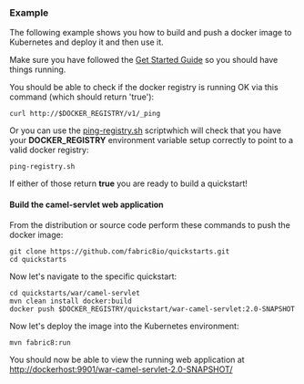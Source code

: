 ### Example

The following example shows you how to build and push a docker image to Kubernetes and deploy it and then use it.

Make sure you have followed the [Get Started Guide](http://fabric8.io/v2/getStarted.html) so you should have things running.

You should be able to check if the docker registry is running OK via this command (which should return 'true'):

    curl http://$DOCKER_REGISTRY/v1/_ping

Or you can use the [ping-registry.sh](https://github.com/fabric8io/fabric8/blob/master/bin/ping-registry.sh) scriptwhich will check that you have your **DOCKER_REGISTRY** environment variable setup correctly to point to a valid docker registry:

    ping-registry.sh

If either of those return **true** you are ready to build a quickstart!

#### Build the camel-servlet web application

From the distribution or source code perform these commands to push the docker image:

    git clone https://github.com/fabric8io/quickstarts.git
    cd quickstarts

Now let's navigate to the specific quickstart:

    cd quickstarts/war/camel-servlet
    mvn clean install docker:build
    docker push $DOCKER_REGISTRY/quickstart/war-camel-servlet:2.0-SNAPSHOT

Now let's deploy the image into the Kubernetes environment:

    mvn fabric8:run

You should now be able to view the running web application at [http://dockerhost:9901/war-camel-servlet-2.0-SNAPSHOT/](http://dockerhost:9901/war-camel-servlet-2.0-SNAPSHOT/)
